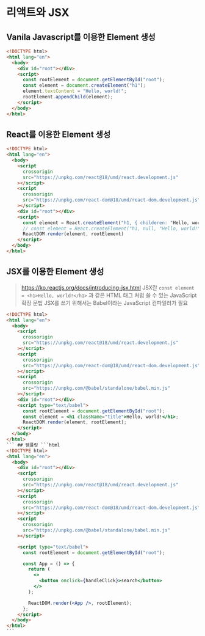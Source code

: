 # 리액트와 JSX

## Vanila Javascript를 이용한 Element 생성

```html
<!DOCTYPE html>
<html lang="en">
  <body>
    <div id="root"></div>
    <script>
      const rootElement = document.getElementById("root");
      const element = document.createElement("h1");
      element.textContent = "Hello, world!";
      rootElement.appendChild(element);
    </script>
  </body>
</html>
```

## React를 이용한 Element 생성

```html
<!DOCTYPE html>
<html lang="en">
  <body>
    <script
      crossorigin
      src="https://unpkg.com/react@18/umd/react.development.js"
    ></script>
    <script
      crossorigin
      src="https://unpkg.com/react-dom@18/umd/react-dom.development.js"
    ></script>
    <div id="root"></div>
    <script>
      const element = React.createElement("h1, { childeren: "Hello, world!"})
      // const element = React.createElement("h1, null, "Hello, world!")
      ReactDOM.render(element, rootElement)
    </script>
  </body>
</html>
```

## JSX를 이용한 Element 생성

> https://ko.reactjs.org/docs/introducing-jsx.html
> JSX란 `const element = <h1>Hello, world!</h1>` 과 같은 HTML 태그 처럼 쓸 수 있는 JavaScript 확장 문법
> JSX를 쓰기 위해서는 Babel이라는 JavaScript 컴파일러가 필요

````html
<!DOCTYPE html>
<html lang="en">
  <body>
    <script
      crossorigin
      src="https://unpkg.com/react@18/umd/react.development.js"
    ></script>
    <script
      crossorigin
      src="https://unpkg.com/react-dom@18/umd/react-dom.development.js"
    ></script>
    <script
      crossorigin
      src="https://unpkg.com/@babel/standalone/babel.min.js"
    ></script>
    <div id="root"></div>
    <script type="text/babel">
      const rootElement = document.getElementById("root");
      const element = <h1 className="title">Hello, world!</h1>;
      ReactDOM.render(element, rootElement);
    </script>
  </body>
</html>
``` ## 템플릿 ```html
<!DOCTYPE html>
<html lang="en">
  <body>
    <div id="root"></div>
    <script
      crossorigin
      src="https://unpkg.com/react@18/umd/react.development.js"
    ></script>
    <script
      crossorigin
      src="https://unpkg.com/react-dom@18/umd/react-dom.development.js"
    ></script>
    <script
      crossorigin
      src="https://unpkg.com/@babel/standalone/babel.min.js"
    ></script>

    <script type="text/babel">
      const rootElement = document.getElementById("root");

      const App = () => {
        return (
          <>
            <button onclick={handleClick}>search</button>
          </>
        );

        ReactDOM.render(<App />, rootElement);
      };
    </script>
  </body>
</html>
```
````
